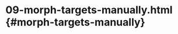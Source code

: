 # 09-morph-targets-manually.html {#morph-targets-manually}

<Example filename="09-morph-targets-manually" />
